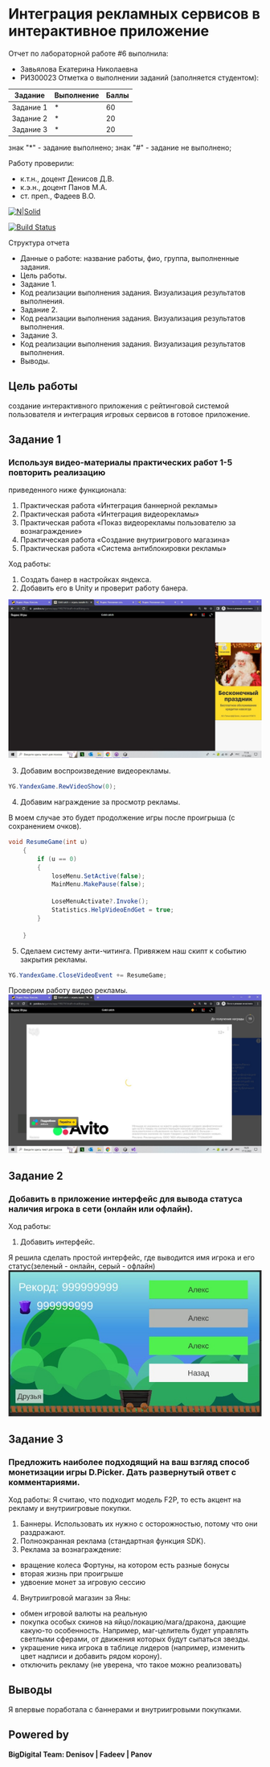 # Интеграция рекламных сервисов в интерактивное приложение
Отчет по лабораторной работе #6 выполнила:
- Завьялова Екатерина Николаевна
- РИ300023
Отметка о выполнении заданий (заполняется студентом):

| Задание | Выполнение | Баллы |
| ------ | ------ | ------ |
| Задание 1 | * | 60 |
| Задание 2 | * | 20 |
| Задание 3 | * | 20 |

знак "*" - задание выполнено; знак "#" - задание не выполнено;

Работу проверили:
- к.т.н., доцент Денисов Д.В.
- к.э.н., доцент Панов М.А.
- ст. преп., Фадеев В.О.

[![N|Solid](https://cldup.com/dTxpPi9lDf.thumb.png)](https://nodesource.com/products/nsolid)

[![Build Status](https://travis-ci.org/joemccann/dillinger.svg?branch=master)](https://travis-ci.org/joemccann/dillinger)

Структура отчета

- Данные о работе: название работы, фио, группа, выполненные задания.
- Цель работы.
- Задание 1.
- Код реализации выполнения задания. Визуализация результатов выполнения.
- Задание 2.
- Код реализации выполнения задания. Визуализация результатов выполнения.
- Задание 3.
- Код реализации выполнения задания. Визуализация результатов выполнения.
- Выводы.

## Цель работы
создание интерактивного приложения с рейтинговой системой пользователя и интеграция игровых сервисов в готовое приложение.

## Задание 1
### Используя видео-материалы практических работ 1-5 повторить реализацию
приведенного ниже функционала:
1) Практическая работа «Интеграция баннерной рекламы»
2) Практическая работа «Интеграция видеорекламы»
3) Практическая работа «Показ видеорекламы пользователю за
вознаграждение»
4) Практическая работа «Создание внутриигрового магазина»
5) Практическая работа «Система антиблокировки рекламы»

Ход работы:
1) Создать банер в настройках яндекса.
2) Добавить его в Unity и проверит работу банера.

![Фото](https://github.com/KatyaZav/lab-6/blob/main/Screens/1.1.jpg)

3) Добавим воспроизведение видеорекламы.

```c#
YG.YandexGame.RewVideoShow(0);
```

4) Добавим награждение за просмотр рекламы.

В моем случае это будет продолжение игры после проигрыша (с сохранением очков).

```c#
void ResumeGame(int u)
    {
        if (u == 0)
        {
            loseMenu.SetActive(false);
            MainMenu.MakePause(false);

            LoseMenuActivate?.Invoke();
            Statistics.HelpVideoEndGet = true;
        }

    }
```

5) Сделаем систему анти-читинга. 
Привяжем наш скипт к событию закрытия рекламы.

```c#
YG.YandexGame.CloseVideoEvent += ResumeGame;
```

Проверим работу видео рекламы.
![Фото](https://github.com/KatyaZav/lab-6/blob/main/Screens/1.2.jpg)


## Задание 2
### Добавить в приложение интерфейс для вывода статуса наличия игрока в сети (онлайн или офлайн).

Ход работы:
1) Добавить интерфейс.

Я решила сделать простой интерфейс, где выводится имя игрока и его статус(зеленый - онлайн, серый - офлайн)
![Фото](https://github.com/KatyaZav/lab-6/blob/main/Screens/2.1.jpg)

## Задание 3
### Предложить наиболее подходящий на ваш взгляд способ монетизации игры D.Picker. Дать развернутый ответ с комментариями.

Ход работы:
Я считаю, что подходит модель F2P, то есть акцент на рекламу и внутриигровые покупки.

1) Баннеры. Использовать их нужно с осторожностью, потому что они раздражают.
2) Полноэкранная реклама (стандартная функция SDK).
3) Реклама за вознаграждение:
  - вращение колеса Фортуны, на котором есть разные бонусы
  - вторая жизнь при проигрыше
  - удвоение монет за игровую сессию
4) Внутриигровой магазин за Яны:
  - обмен игровой валюты на реальную
  - покупка особых скинов на яйцо/локацию/мага/дракона, дающие какую-то особенность. Например, маг-целитель будет управлять светлыми сферами, от движения которых будут сыпаться звезды.
  - украшение ника игрока в таблице лидеров (например, изменить цвет надписи и добавить рядом корону).
  - отключить рекламу (не уверена, что такое можно реализовать)



## Выводы
Я впервые поработала с баннерами и внутриигровыми покупками. 

## Powered by

**BigDigital Team: Denisov | Fadeev | Panov**
